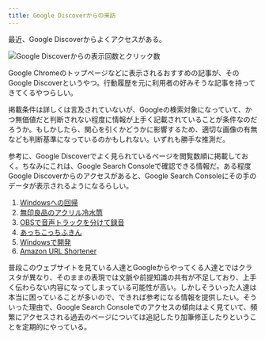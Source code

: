 ```yaml
---
title: Google Discoverからの来訪
---
```


最近、Google Discoverからよくアクセスがある。

![](https://i.imgur.com/uRR7r41h.png "Google Discoverからの表示回数とクリック数")

Google Chromeのトップページなどに表示されるおすすめの記事が、そのGoogle Discoverというやつ。行動履歴を元に利用者の好みそうな記事を持ってきてくるやつらしい。

掲載条件は詳しくは言及されていないが、Googleの検索対象になっていて、かつ無価値だと判断されない程度に情報が上手く記載されていることが条件なのだろうか。もしかしたら、関心を引くかどうかに影響するため、適切な画像の有無なども判断基準になっているのかもしれない。いずれも勝手な推測だ。

参考に、Google Discoverでよく見られているページを閲覧数順に掲載しておく。ちなみにこれは、Google Search Consoleで確認できる情報だ。ある程度Google Discoverからのアクセスがあると、Google Search Consoleにその手のデータが表示されるようになるらしい。

1. [Windowsへの回帰](/articles/2020-10-04-windows-revolution)
2. [無印良品のアクリル冷水筒](/articles/2020-11-30-muji-bottle)
3. [OBSで音声トラックを分けて録音](/articles/2020-10-19-podcast)
4. [あっちこっちふきん](/articles/2020-11-18-acchikocchi-fukin)
5. [Windowsで開発](/articles/2020-09-28-development-on-windows)
6. [Amazon URL Shortener](/articles/2020-11-04-amazon-url-shortener)

普段このウェブサイトを見ている人達とGoogleからやってくる人達とではクラスタが異なり、そのままの表現では文脈や前提知識の共有が不足しており、上手く伝わらない内容になってしまっている可能性が高い。しかしそういった人達は本当に困っていることが多いので、できれば参考になる情報を提供したい。そういった理由で、Google Search Consoleでのアクセスの傾向はよく見ていて、頻繁にアクセスされる過去のページについては追記したり加筆修正したりということを定期的にやっている。
